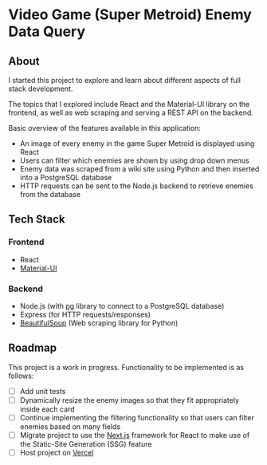 # Video Game (Super Metroid) Enemy Data Query

## About
I started this project to explore and learn about different aspects of full stack development.  

The topics that I explored include React and the Material-UI library on the frontend, as well as web scraping and serving a REST API on the backend.  

Basic overview of the features available in this application:  
* An image of every enemy in the game Super Metroid is displayed using React
* Users can filter which enemies are shown by using drop down menus
* Enemy data was scraped from a wiki site using Python and then inserted into a PostgreSQL
database
* HTTP requests can be sent to the Node.js backend to retrieve enemies from the database

## Tech Stack
### Frontend
  * React  
  * [Material-UI](https://material-ui.com/)  

### Backend
  * Node.js  (with [pg](https://node-postgres.com/) library to connect to a PostgreSQL database)
  * Express (for HTTP requests/responses)
  * [BeautifulSoup](https://pypi.org/project/beautifulsoup4/) (Web scraping library for Python)  

## Roadmap
This project is a work in progress. Functionality to be implemented is as follows:
- [ ] Add unit tests
- [ ] Dynamically resize the enemy images so that they fit appropriately inside each card
- [ ] Continue implementing the filtering functionality so that users can filter enemies based on many fields
- [ ] Migrate project to use the [Next.js](https://nextjs.org/) framework for React to make use of the Static-Site Generation (SSG) feature
- [ ] Host project on [Vercel](https://vercel.com/)

<!--
## Getting Started

### Inside the `server` directory
Install dependencies.
```sh
npm install
```

Create a `.env` file with values for `DB_USER`, `DB_PASSWORD`, `DB_HOST`, `DB_PORT`, `DB_DATABASE`, `DATABASE_URL`.

Start the server.
```sh
npm start
```

### Inside the `client` directory
Start the client.
```sh
npm start
``` 
-->
